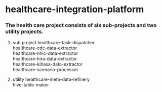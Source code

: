 # healthcare-integration-platform

<h3>The health care project consists of six sub-projects and two utility projects.</h3>

1) sub project
healthcare-task-dispatcher<br>
healthcare-cdc-data-extractor<br>
healthcare-nhic-data-extractor<br>
healthcare-hira-data-extractor<br>
healthcare-kihasa-data-extractor<br>
healthcare-scenario-processor<br>

2) utility
healthcare-meta-data-refinery<br>
hive-table-maker<br>
